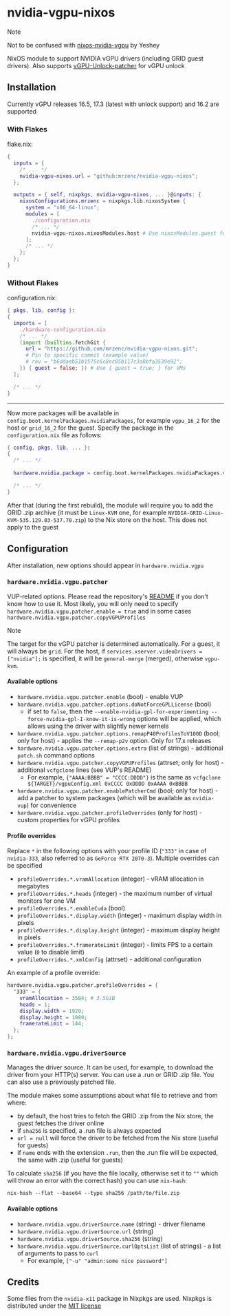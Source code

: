 

# nvidia-vgpu-nixos
> [!NOTE]
> Not to be confused with [nixos-nvidia-vgpu](https://github.com/Yeshey/nixos-nvidia-vgpu) by Yeshey

NixOS module to support NVIDIA vGPU drivers (including GRID guest drivers). Also supports [vGPU-Unlock-patcher](https://github.com/VGPU-Community-Drivers/vGPU-Unlock-patcher) for vGPU unlock

## Installation
Currently vGPU releases 16.5, 17.3 (latest with unlock support) and 16.2 are supported

### With Flakes
flake.nix:
```nix
{
  inputs = {
    /* ... */
    nvidia-vgpu-nixos.url = "github:mrzenc/nvidia-vgpu-nixos";
  };

  outputs = { self, nixpkgs, nvidia-vgpu-nixos, ... }@inputs: {
    nixosConfigurations.mrzenc = nixpkgs.lib.nixosSystem {
      system = "x86_64-linux";
      modules = [
        ./configuration.nix
        /* ... */
        nvidia-vgpu-nixos.nixosModules.host # Use nixosModules.guest for VMs
      ];
      /* ... */
    };
  };
}
```

### Without Flakes
configuration.nix:
```nix
{ pkgs, lib, config }:
{
  imports = [
    ./hardware-configuration.nix
    /* ... */
    (import (builtins.fetchGit {
      url = "https://github.com/mrzenc/nvidia-vgpu-nixos.git";
      # Pin to specific commit (example value)
      # rev = "b6ddaeb51b1575c6c8ec05b117c3a8bfa3539e92";
    }) { guest = false; }) # Use { guest = true; } for VMs
  ];

  /* ... */
}
```
---
Now more packages will be available in `config.boot.kernelPackages.nvidiaPackages`, for example `vgpu_16_2` for the host or `grid_16_2` for the guest. Specify the package in the `configuration.nix` file as follows:
```nix
{ config, pkgs, lib, ... }:
{
  /* ... */
  
  hardware.nvidia.package = config.boot.kernelPackages.nvidiaPackages.vgpu_16_2;

  /* ... */
}
```

After that (during the first rebuild), the module will require you to add the GRID .zip archive (it must be `Linux-KVM` one, for example `NVIDIA-GRID-Linux-KVM-535.129.03-537.70.zip`) to the Nix store on the host. This does not apply to the guest

## Configuration
After installation, new options should appear in `hardware.nvidia.vgpu`

### `hardware.nvidia.vgpu.patcher`
VUP-related options. Please read the repository's [README](https://github.com/VGPU-Community-Drivers/vGPU-Unlock-patcher/blob/535.129/README.md) if you don't know how to use it. Most likely, you will only need to specify `hardware.nvidia.vgpu.patcher.enable = true` and in some cases `hardware.nvidia.vgpu.patcher.copyVGPUProfiles`

> [!NOTE]
> The target for the vGPU patcher is determined automatically. For a guest, it will always be `grid`. For the host, if `services.xserver.videoDrivers = ["nvidia"];` is specified, it will be `general-merge` (merged), otherwise `vgpu-kvm`.

#### Available options
- `hardware.nvidia.vgpu.patcher.enable` (bool) - enable VUP
- `hardware.nvidia.vgpu.patcher.options.doNotForceGPLLicense` (bool)
	- if set to `false`, then the `--enable-nvidia-gpl-for-experimenting --force-nvidia-gpl-I-know-it-is-wrong` options will be applied, which allows using the driver with slightly newer kernels
- `hardware.nvidia.vgpu.patcher.options.remapP40ProfilesToV100D` (bool; only for host) - applies the `--remap-p2v` option. Only for 17.x releases
- `hardware.nvidia.vgpu.patcher.options.extra` (list of strings) - additional `patch.sh` command options
- `hardware.nvidia.vgpu.patcher.copyVGPUProfiles` (attrset; only for host) - additional `vcfgclone` lines (see VUP's README)
	- For example, `{"AAAA:BBBB" = "CCCC:DDDD"}` is the same as `vcfgclone ${TARGET}/vgpuConfig.xml 0xCCCC 0xDDDD 0xAAAA 0xBBBB`
- `hardware.nvidia.vgpu.patcher.enablePatcherCmd` (bool; only for host) - add a patcher to system packages (which will be available as `nvidia-vup`) for convenience
- `hardware.nvidia.vgpu.patcher.profileOverrides` (only for host) - custom properties for vGPU profiles

#### Profile overrides
Replace `*` in the following options with your profile ID (`"333"` in case of `nvidia-333`, also referred to as `GeForce RTX 2070-3`). Multiple overrides can be specified
- `profileOverrides.*.vramAllocation` (integer) - vRAM allocation in megabytes
- `profileOverrides.*.heads` (integer) - the maximum number of virtual monitors for one VM
- `profileOverrides.*.enableCuda` (bool)
- `profileOverrides.*.display.width` (integer) - maximum display width in pixels
- `profileOverrides.*.display.height` (integer) - maximum display height in pixels
- `profileOverrides.*.framerateLimit` (integer) - limits FPS to a certain value (`0` to disable limit)
- `profileOverrides.*.xmlConfig` (attrset) - additional configuration

An example of a profile override:
```nix
hardware.nvidia.vgpu.patcher.profileOverrides = {
  "333" = {
    vramAllocation = 3584; # 3.5GiB
    heads = 1;
    display.width = 1920;
    display.height = 1080;
    framerateLimit = 144;
  };
};
```

### `hardware.nvidia.vgpu.driverSource`
Manages the driver source. It can be used, for example, to download the driver from your HTTP(s) server. You can use a .run or GRID .zip file. You can also use a previously patched file. 

The module makes some assumptions about what file to retrieve and from where:
- by default, the host tries to fetch the GRID .zip from the Nix store, the guest fetches the driver online
- if `sha256` is specified, a .run file is always expected
- `url = null` will force the driver to be fetched from the Nix store (useful for guests)
- if `name` ends with the extension `.run`, then the .run file will be expected, the same with .zip (useful for guests)

To calculate `sha256` (if you have the file locally, otherwise set it to `""` which will throw an error with the correct hash) you can use `nix-hash`:
```
nix-hash --flat --base64 --type sha256 /path/to/file.zip
```

#### Available options
- `hardware.nvidia.vgpu.driverSource.name` (string) - driver filename
- `hardware.nvidia.vgpu.driverSource.url` (string)
- `hardware.nvidia.vgpu.driverSource.sha256` (string)
- `hardware.nvidia.vgpu.driverSource.curlOptsList` (list of strings) - a list of arguments to pass to `curl`
	- For example, `["-u" "admin:some nice password"]`

## Credits
Some files from the `nvidia-x11` package in Nixpkgs are used. Nixpkgs is distributed under the [MIT license](https://github.com/NixOS/nixpkgs/blob/master/COPYING)
